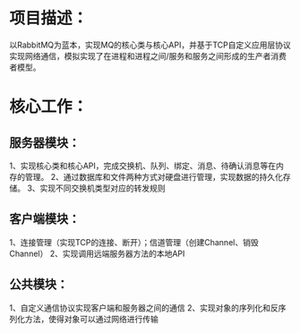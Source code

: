 # 项目描述：
以RabbitMQ为蓝本，实现MQ的核心类与核心API，并基于TCP自定义应用层协议实现网络通信，模拟实现了在进程和进程之间/服务和服务之间形成的生产者消费者模型。
# 核心工作：
## 服务器模块：
1、实现核心类和核心API，完成交换机、队列、绑定、消息、待确认消息等在内存的管理。
2、通过数据库和文件两种方式对硬盘进行管理，实现数据的持久化存储。
3、实现不同交换机类型对应的转发规则
## 客户端模块：
1、连接管理（实现TCP的连接、断开）；信道管理（创建Channel、销毁Channel）
2、实现调用远端服务器方法的本地API
## 公共模块：
1、自定义通信协议实现客户端和服务器之间的通信
2、实现对象的序列化和反序列化方法，使得对象可以通过网络进行传输
